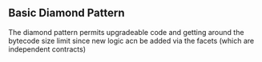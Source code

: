 ## Basic Diamond Pattern

The diamond pattern permits upgradeable code and getting around the bytecode size limit since new logic acn be added via the facets (which are independent contracts)